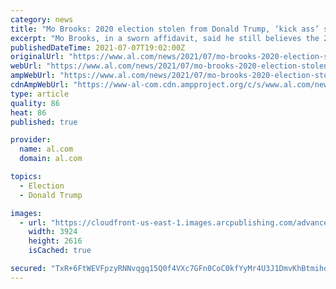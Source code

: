```yaml
---
category: news
title: "Mo Brooks: 2020 election stolen from Donald Trump, ‘kick ass’ speech distorted"
excerpt: "Mo Brooks, in a sworn affidavit, said he still believes the 2020 presidential election was stolen from Donald Trump. In a federal court filing, Brooks also told the back story on his “kick ass” speech on Jan."
publishedDateTime: 2021-07-07T19:02:00Z
originalUrl: "https://www.al.com/news/2021/07/mo-brooks-2020-election-stolen-from-donald-trump-kiss-ass-speech-distorted.html"
webUrl: "https://www.al.com/news/2021/07/mo-brooks-2020-election-stolen-from-donald-trump-kiss-ass-speech-distorted.html"
ampWebUrl: "https://www.al.com/news/2021/07/mo-brooks-2020-election-stolen-from-donald-trump-kiss-ass-speech-distorted.html?outputType=amp"
cdnAmpWebUrl: "https://www-al-com.cdn.ampproject.org/c/s/www.al.com/news/2021/07/mo-brooks-2020-election-stolen-from-donald-trump-kiss-ass-speech-distorted.html?outputType=amp"
type: article
quality: 86
heat: 86
published: true

provider:
  name: al.com
  domain: al.com

topics:
  - Election
  - Donald Trump

images:
  - url: "https://cloudfront-us-east-1.images.arcpublishing.com/advancelocal/GN5BWKR53RC6NNJDRX37PHFFX4.jpg"
    width: 3924
    height: 2616
    isCached: true

secured: "TxR+6FtWEVFpzyRNNvqgq15Q0f4VXc7GFn0CoC0kfYyMr4U3J1DmvKhBtmihd8XH9s463fShkjZCpQsaRGBmPuEVwC3pSTIbOYfWvTFegeXKEGFiq/wgXgIXqCJwMIqT2lObnYEXYUoFzQwDalAxG5Acsxmpk72cegU9pG/RUSeQOucJTE3Gwx0Vz32wwH6Tob4ZuET+oI1uYsvt+adqIPUhiHobgusH7htOq9/GEeG0DEpwSfkrK/kSXo28ElvruV3hI0G16EaBQ02F20ZeIonkVXqA4vo8ePQNx/akYwv5we5SEZ6ItcWIFt6nEcCSejwlyEP5IRuj4dpXGs/SEmo0OAcOFUnj7fnfEAG1E3k=;LOZslO1KB/err/CkafmC8Q=="
---
```


